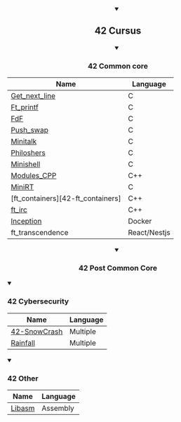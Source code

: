 <details open>
<summary align='center'> <h2>42 Cursus</h2> </summary>

<details open>
<summary align='center'> <h3>42 Common core</h3> </summary>

| Name                              | Language     |
| --------------------------------- | ------------ |
| [Get_next_line][42-get_next_line] | C            |
| [Ft_printf][42-ft_printf]         | C            |
| [FdF][42-FdF]                     | C            |
| [Push_swap][42-push_swap]         | C            |
| [Minitalk][42-minitalk]           | C            |
| [Philoshers][42-Philoshers]       | C            |
| [Minishell][42-Minishell]         | C            |
| [Modules_CPP][42-CPP_Modules]     | C++          |
| [MiniRT][42-miniRT]               | C            |
| [ft_containers][42-ft_containers] | C++          |
| [ft_irc][42-ft_irc]               | C++          |
| [Inception][42-Inception]         | Docker       |
| ft_transcendence                  | React/Nestjs |

</details>

<details open>
<summary align='center'> <h3> 42 Post Common Core </h3> </summary>

<details open>
<summary> <h3>42 Cybersecurity</h3> </summary>

| Name                         | Language |
| ---------------------------- | -------- |
| [42-SnowCrash][42-SnowCrash] | Multiple |
| [Rainfall][42-rainfall]      | Multiple |

</details>

<details open>
<summary> <h3>42 Other</h3> </summary>

| Name                | Language |
| ------------------- | -------- |
| [Libasm][42-Libasm] | Assembly |

</details>
</details>
</details>

<!-- Lien repo github --->

[42-CPP_Modules]: https://github.com/rpoder/42-CPP_Modules
[42-get_next_line]: https://github.com/rpoder/42-get_next_line
[42-ft_printf]: https://github.com/rpoder/42-libftprintf
[42-FdF]: https://github.com/rpoder/42-FdF
[42-push_swap]: https://github.com/rpoder/42-push_swap
[42-minitalk]: https://github.com/rpoder/42-mini_talk
[42-Philoshers]: https://github.com/rpoder/42-philosophers
[42-Minishell]: https://github.com/rpoder/42-minishell
[42-miniRT]: https://github.com/rpoder/42-miniRT
[42-ft_irc]: https://github.com/rpoder/42-ft_irc
[42-Inception]: https://github.com/rpoder/42-inception
[42-Libasm]: https://github.com/bsavinel/42-libasm
[42-SnowCrash]: https://github.com/bsavinel/42-SnowCrash
[42-rainfall]: https://github.com/rpoder/42-rainfall
